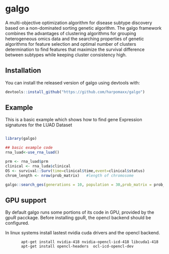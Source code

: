 
# galgo

<!-- badges: start -->
<!-- badges: end -->

A multi-objective optimization algorithm for disease subtype discovery based on a  non-dominated sorting genetic algorithm. The galgo framework combines the advantages of clustering algorithms for grouping heterogeneous omics data and the searching properties of genetic algorithms for feature selection and optimal number of clusters determination to find features that maximize the survival difference between subtypes while keeping cluster consistency high.

## Installation

You can install the released version of galgo using devtools with:

``` r
devtools::install_github("https://github.com/harpomaxx/galgo")
```

## Example

This is a basic example which shows how to find gene Expression signatures for the LUAD Dataset

``` r

library(galgo)

## basic example code
rna_luad<-use_rna_luad()

prm <- rna_luad$prm 
clinical <- rna_luda$clinical
OS <- survival::Surv(time=clinical$time,event=clinical$status)
chrom_length <- nrow(prob_matrix)   #length of chromosome

galgo::search_ges(generations = 10, population = 30,prob_matrix = prob_matrix, chrom_length = nrow(prob_matrix),OS=OS)

```
## GPU support

By default galgo runs some portions of its code in GPU, provided by the gpuR pacckage. Before installing gpuR, the opencl backend should be configured. 

In linux systems install lastest nvidia cuda drivers and the opencl backend.

```
       apt-get install nvidia-418 nvidia-opencl-icd-418 libcuda1-418
       apt-get install opencl-headers  ocl-icd-opencl-dev
       
```
